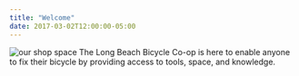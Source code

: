 ```yaml
---
title: "Welcome"
date: 2017-03-02T12:00:00-05:00
---
```

![our shop space](/images/shopinside.png)
The Long Beach Bicycle Co-op is here to enable anyone to fix their bicycle by providing access to tools, space, and knowledge.
